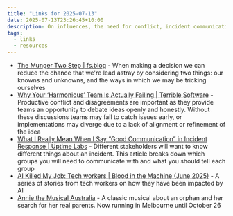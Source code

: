 ```yaml
---
title: "Links for 2025-07-13"
date: 2025-07-13T23:26:45+10:00
description: On influences, the need for conflict, incident communication and other things
tags:
  - links
  - resources
---
```


- [The Munger Two Step | fs.blog](https://fs.blog/munger-two-step/) - When making a decision we can reduce the chance that we're lead astray by considering two things: our knowns and unknowns, and the ways in which we may be tricking ourselves
- [Why Your ‘Harmonious’ Team Is Actually Failing | Terrible Software](https://terriblesoftware.org/2025/03/12/why-your-harmonious-team-is-actually-failing/) - Productive conflict and disagreements are important as they provide teams an opportunity to debate ideas openly and honestly. Without these discussions teams may fail to catch issues early, or implementations may diverge due to a lack of alignment or refinement of the idea
- [What I Really Mean When I Say “Good Communication” in Incident Response | Uptime Labs](https://uptimelabs.io/good-communication-in-incident-response/) - Different stakeholders will want to know different things about an incident. This article breaks down which groups you will need to communicate with and what you should tell each group
- [AI Killed My Job: Tech workers | Blood in the Machine (June 2025)](https://www.bloodinthemachine.com/p/how-ai-is-killing-jobs-in-the-tech-f39) - A series of stories from tech workers on how they have been impacted by AI
- [Annie the Musical Australia](https://anniemusical.com.au/) - A classic musical about an orphan and her search for her real parents. Now running in Melbourne until October 26
